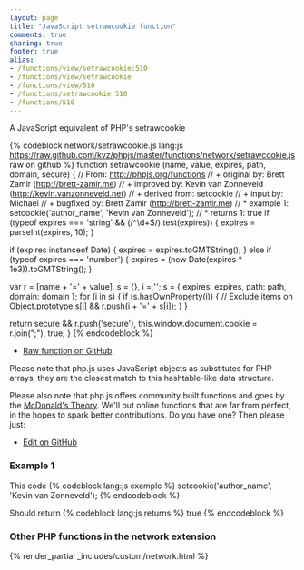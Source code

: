 ```yaml
---
layout: page
title: "JavaScript setrawcookie function"
comments: true
sharing: true
footer: true
alias:
- /functions/view/setrawcookie:510
- /functions/view/setrawcookie
- /functions/view/510
- /functions/setrawcookie:510
- /functions/510
---
```

<!-- Generated by Rakefile:build -->
A JavaScript equivalent of PHP's setrawcookie

{% codeblock network/setrawcookie.js lang:js https://raw.github.com/kvz/phpjs/master/functions/network/setrawcookie.js raw on github %}
function setrawcookie (name, value, expires, path, domain, secure) {
  // From: http://phpjs.org/functions
  // +   original by: Brett Zamir (http://brett-zamir.me)
  // +   improved by: Kevin van Zonneveld (http://kevin.vanzonneveld.net)
  // +   derived from: setcookie
  // +   input by: Michael
  // +   bugfixed by: Brett Zamir (http://brett-zamir.me)
  // *     example 1: setcookie('author_name', 'Kevin van Zonneveld');
  // *     returns 1: true
  if (typeof expires === 'string' && (/^\d+$/).test(expires)) {
    expires = parseInt(expires, 10);
  }

  if (expires instanceof Date) {
    expires = expires.toGMTString();
  } else if (typeof expires === 'number') {
    expires = (new Date(expires * 1e3)).toGMTString();
  }

  var r = [name + '=' + value],
    s = {},
    i = '';
  s = {
    expires: expires,
    path: path,
    domain: domain
  };
  for (i in s) {
    if (s.hasOwnProperty(i)) { // Exclude items on Object.prototype
      s[i] && r.push(i + '=' + s[i]);
    }
  }

  return secure && r.push('secure'), this.window.document.cookie = r.join(";"), true;
}
{% endcodeblock %}

 - [Raw function on GitHub](https://github.com/kvz/phpjs/blob/master/functions/network/setrawcookie.js)

Please note that php.js uses JavaScript objects as substitutes for PHP arrays, they are 
the closest match to this hashtable-like data structure. 

Please also note that php.js offers community built functions and goes by the 
[McDonald's Theory](https://medium.com/what-i-learned-building/9216e1c9da7d). We'll put online 
functions that are far from perfect, in the hopes to spark better contributions. 
Do you have one? Then please just: 

 - [Edit on GitHub](https://github.com/kvz/phpjs/edit/master/functions/network/setrawcookie.js)

### Example 1
This code
{% codeblock lang:js example %}
setcookie('author_name', 'Kevin van Zonneveld');
{% endcodeblock %}

Should return
{% codeblock lang:js returns %}
true
{% endcodeblock %}


### Other PHP functions in the network extension
{% render_partial _includes/custom/network.html %}
